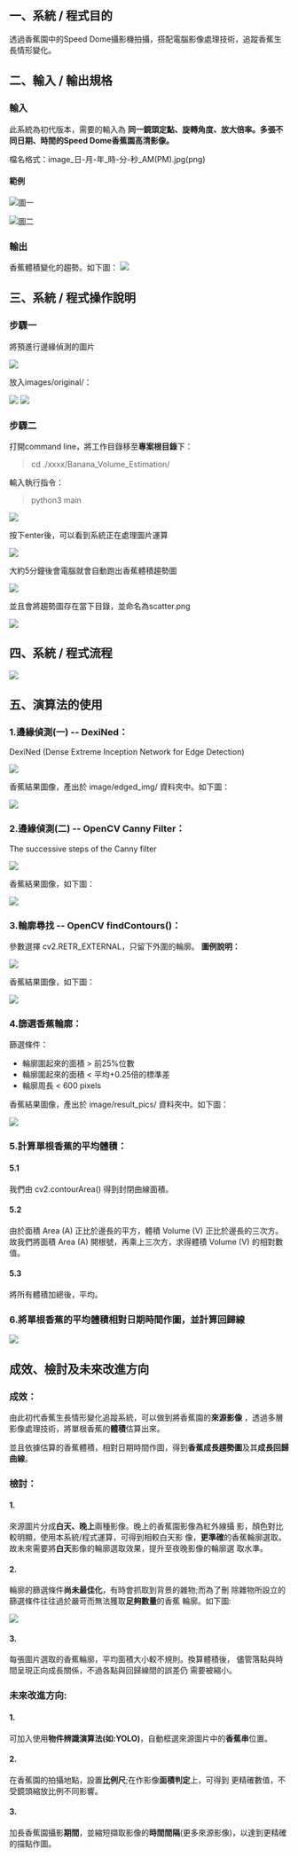 ## 一、系統 / 程式目的
透過香蕉園中的Speed Dome攝影機拍攝，搭配電腦影像處理技術，追蹤香蕉生長情形變化。

## 二、輸入 / 輸出規格
### 輸入
此系統為初代版本，需要的輸入為
<b>同一鏡頭定點、旋轉角度、放大倍率。多張不同日期、時間的Speed Dome香蕉園高清影像。
</b>
<p>檔名格式：image_日-月-年_時-分-秒_AM(PM).jpg(png)</p>

#### 範例

![圖一](data/day/image_23-06-2020_01-00-52_PM.jpg)

![圖二](data/night/image_23-06-2020_01-00-38_AM.jpg)


### 輸出
香蕉體積變化的趨勢。如下圖：
![](scatter.png)

## 三、系統 / 程式操作說明

### 步驟一
將預進行邊緣偵測的圖片

![](data/night/image_23-06-2020_01-00-38_AM.jpg)

放入images/original/：

![](document_img/pic1.png)
![](document_img/pic10.png)

### 步驟二
打開command line，將工作目錄移至<b>專案根目錄</b>下：
>cd ./xxxx/Banana_Volume_Estimation/

輸入執行指令：

> python3 main

![](document_img/pic3.png)

按下enter後，可以看到系統正在處理圖片運算

![](document_img/pic4.png)

大約5分鐘後會電腦就會自動跑出香蕉體積趨勢圖

![](document_img/pic5.png)

並且會將趨勢圖存在當下目錄，並命名為scatter.png

![](document_img/pic2.png)

## 四、系統 / 程式流程

![](document_img/banana_volume_estimate-3.png)

## 五、演算法的使用
### 1.邊緣偵測(一) -- DexiNed：

DexiNed (Dense Extreme Inception Network for Edge Detection)

![](document_img/DexiNed.png)

香蕉結果圖像，產出於 image/edged_img/ 資料夾中。如下圖：

![](images/edged_img/image_14-06-2020_01-00-39_AM.png)

### 2.邊緣偵測(二) -- OpenCV Canny Filter：
The successive steps of the Canny filter

![](document_img/pic6.png)

香蕉結果圖像，如下圖：

![](document_img/pic7.png)


### 3.輪廓尋找 -- OpenCV findContours()：
參數選擇 cv2.RETR_EXTERNAL，只留下外圍的輪廓。
<b>圖例說明：</b>

![](document_img/pic8.png)

香蕉結果圖像，如下圖：

![](document_img/pic9.png)

### 4.篩選香蕉輪廓：
篩選條件：
* 輪廓圍起來的面積 > 前25%位數
* 輪廓圍起來的面積 < 平均+0.25倍的標準差
* 輪廓周長 < 600 pixels

香蕉結果圖像，產出於 image/result_pics/ 資料夾中。如下圖：

![](images/result_pics/res_image_24-06-2020_01-00-33_AM.png)

### 5.計算單根香蕉的平均體積：
#### 5.1
我們由 cv2.contourArea() 得到封閉曲線面積。
#### 5.2
由於面積 Area (A) 正比於邊長的平方，體積 Volume (V) 正比於邊長的三次方。
故我們將面積 Area (A) 開根號，再乘上三次方，求得體積 Volume (V) 的相對數值。

#### 5.3
將所有體積加總後，平均。

### 6.將單根香蕉的平均體積相對日期時間作圖，並計算回歸線

![](scatter.png)

## 成效、檢討及未來改進方向
### 成效：
由此初代香蕉生長情形變化追蹤系統，可以做到將香蕉園的<b>來源影像</b>
，透過多層影像處理技術，將單根香蕉的<b>體積</b>估算出來。

並且依據估算的香蕉體積，相對日期時間作圖，得到<b>香蕉成長趨勢圖</b>及其<b>成長回歸曲線</b>。

### 檢討：
#### 1.
來源圖片分成<b>白天、晚上</b>兩種影像。晚上的香蕉園影像為紅外線攝 影，顏色對比較明顯，使用本系統/程式運算，可得到相較白天影 像，<b>更準確</b>的香蕉輪廓選取。 故未來需要將<b>白天</b>影像的輪廓選取效果，提升至夜晚影像的輪廓選 取水準。

#### 2.
輪廓的篩選條件<b>尚未最佳化</b>，有時會抓取到背景的雜物;而為了刪 除雜物所設立的篩選條件往往過於嚴苛而無法獲取<b>足夠數量</b>的香蕉 輪廓。如下圖:

![](images/result_pics/res_image_16-06-2020_01-00-05_AM.png)

#### 3.
每張圖片選取的香蕉輪廓，平均面積大小較不規則。換算體積後， 儘管落點與時間呈現正向成長關係，不過各點與回歸線間的誤差仍 需要被縮小。

### 未來改進方向:
#### 1.
可加入使用<b>物件辨識演算法(如:YOLO)</b>，自動框選來源圖片中的<b>香蕉串</b>位置。

#### 2.
在香蕉園的拍攝地點，設置<b>比例尺</b>;在作影像<b>面積判定</b>上，可得到 更精確數值，不受鏡頭縮放比例不同影響。

#### 3.
加長香蕉園攝影<b>期間</b>，並縮短擷取影像的<b>時間間隔</b>(更多來源影像)，以達到更精確的描點作圖。

